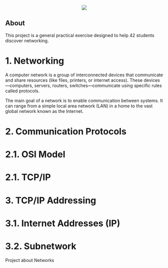 <!----NetPractice_Image------>
<a name="readme-top"></a>
<p align="center">
    <img src="https://capsule-render.vercel.app/api?type=venom&height=200&color=0ABAB5&text=NetPractice&fontAlignY=61&animation=fadeIn&fontColor=fcf3f2&fontSize=100" />
</p>

<!----------About----------->

## About

This project is a general practical exercise designed to help 42 students discover networking.

<!----------Index----------->

# 1. Networking

A computer network is a group of interconnected devices that communicate and share resources (like files, printers, or internet access). These devices—computers, servers, routers, switches—communicate using specific rules called protocols.

The main goal of a network is to enable communication between systems. It can range from a simple local area network (LAN) in a home to the vast global network known as the Internet.

# 2. Communication Protocols 

# 2.1. OSI Model

# 2.1. TCP/IP

# 3. TCP/IP Addressing

# 3.1. Internet Addresses (IP)

# 3.2. Subnetwork


Project about Networks
